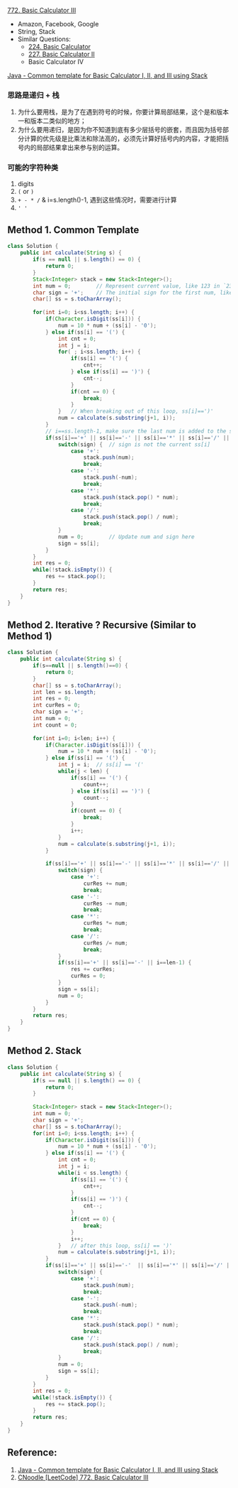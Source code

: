[772. Basic Calculator III](https://leetcode.com/problems/basic-calculator-iii/)

* Amazon, Facebook, Google
* String, Stack
* Similar Questions:
    * [224. Basic Calculator](https://leetcode.com/problems/basic-calculator/)
    * [227. Basic Calculator II](https://leetcode.com/problems/basic-calculator-ii/)
    * Basic Calculator IV
    

[Java - Common template for Basic Calculator I, II, and III using Stack](https://leetcode.com/problems/basic-calculator-iii/discuss/344371/Java-Common-template-for-Basic-Calculator-I-II-and-III-using-Stack)


### 思路是递归 + 栈
1. 为什么要用栈，是为了在遇到符号的时候，你要计算局部结果，这个是和版本一和版本二类似的地方；
2. 为什么要用递归，是因为你不知道到底有多少层括号的嵌套，而且因为括号部分计算的优先级是比乘法和除法高的，必须先计算好括号内的内容，才能把括号内的局部结果拿出来参与别的运算。


### 可能的字符种类
1. digits
2. `(` or `)`
3. `+ - * /` & i=s.length()-1, 遇到这些情况时，需要进行计算
4. `' '`

## Method 1. Common Template 
```java
class Solution {
    public int calculate(String s) {
        if(s == null || s.length() == 0) {
            return 0;
        }
        Stack<Integer> stack = new Stack<Integer>();
        int num = 0;        // Represent current value, like 123 in `234 + 123`
        char sign = '+';    // The initial sign for the first num, like `+` of 234
        char[] ss = s.toCharArray();
        
        for(int i=0; i<ss.length; i++) {
            if(Character.isDigit(ss[i])) {
                num = 10 * num + (ss[i] - '0');
            } else if(ss[i] == '(') {
                int cnt = 0;
                int j = i;
                for( ; i<ss.length; i++) {
                    if(ss[i] == '(') {
                        cnt++;
                    } else if(ss[i] == ')') {
                        cnt--;
                    }
                    if(cnt == 0) {
                        break;
                    }
                }   // When breaking out of this loop, ss[i]==')'
                num = calculate(s.substring(j+1, i));
            }
            // i==ss.length-1, make sure the last num is added to the stack
            if(ss[i]=='+' || ss[i]=='-' || ss[i]=='*' || ss[i]=='/' || i==ss.length-1) {
                switch(sign) {  // sign is not the current ss[i]
                    case '+':
                        stack.push(num);
                        break;
                    case '-':
                        stack.push(-num);
                        break;
                    case '*':
                        stack.push(stack.pop() * num);
                        break;
                    case '/':
                        stack.push(stack.pop() / num);
                        break;
                }
                num = 0;        // Update num and sign here
                sign = ss[i];
            }
        }
        int res = 0;
        while(!stack.isEmpty()) {
            res += stack.pop();
        }
        return res;
    }
}
```
    

## Method 2. Iterative ? Recursive (Similar to Method 1)
```java
class Solution {
    public int calculate(String s) {
        if(s==null || s.length()==0) {
            return 0;
        }
        char[] ss = s.toCharArray();
        int len = ss.length;
        int res = 0;
        int curRes = 0;
        char sign = '+';
        int num = 0;
        int count = 0;
        
        for(int i=0; i<len; i++) {
            if(Character.isDigit(ss[i])) {
                num = 10 * num + (ss[i] - '0');
            } else if(ss[i] == '(') {
                int j = i;  // ss[i] == '('
                while(j < len) {
                    if(ss[i] == '(') {
                        count++;
                    } else if(ss[i] == ')') {
                        count--;
                    }
                    if(count == 0) {
                        break;
                    }
                    i++;
                }
                num = calculate(s.substring(j+1, i));
            }
            
            if(ss[i]=='+' || ss[i]=='-' || ss[i]=='*' || ss[i]=='/' || i==len-1) {
                switch(sign) {
                    case '+':
                        curRes += num;
                        break;
                    case '-':
                        curRes -= num;
                        break;
                    case '*':
                        curRes *= num;
                        break;
                    case '/':
                        curRes /= num;
                        break;
                }
                if(ss[i]=='+' || ss[i]=='-' || i==len-1) {
                    res += curRes;
                    curRes = 0;
                }
                sign = ss[i];
                num = 0;
            }
        }
        return res;
    }
}
```


## Method 2. Stack
```java
class Solution {
    public int calculate(String s) {
        if(s == null || s.length() == 0) {
            return 0;
        }
        
        Stack<Integer> stack = new Stack<Integer>();
        int num = 0;
        char sign = '+';
        char[] ss = s.toCharArray();
        for(int i=0; i<ss.length; i++) {
            if(Character.isDigit(ss[i])) {
                num = 10 * num + (ss[i] - '0');
            } else if(ss[i] == '(') {
                int cnt = 0;
                int j = i;
                while(i < ss.length) {
                    if(ss[i] == '(') {
                        cnt++;
                    }
                    if(ss[i] == ')') {
                        cnt--;
                    }
                    if(cnt == 0) {
                        break;
                    }
                    i++;
                }   // after this loop, ss[i] == ')'
                num = calculate(s.substring(j+1, i));
            }
            if(ss[i]=='+' || ss[i]=='-'  || ss[i]=='*' || ss[i]=='/' || i==ss.length-1) {
                switch(sign) {
                    case '+':
                        stack.push(num);
                        break;
                    case '-':
                        stack.push(-num);
                        break;
                    case '*':
                        stack.push(stack.pop() * num);
                        break;
                    case '/':
                        stack.push(stack.pop() / num);
                        break;
                }
                num = 0;
                sign = ss[i];
            }
        }
        int res = 0;
        while(!stack.isEmpty()) {
            res += stack.pop();
        }
        return res;
    }
}
```

## Reference:
1. [Java - Common template for Basic Calculator I, II, and III using Stack](https://leetcode.com/problems/basic-calculator-iii/discuss/344371/Java-Common-template-for-Basic-Calculator-I-II-and-III-using-Stack)
2. [CNoodle [LeetCode] 772. Basic Calculator III](https://www.cnblogs.com/cnoodle/p/14040192.html)
